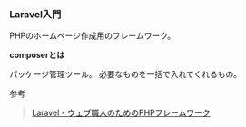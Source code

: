 ### Laravel入門

PHPのホームページ作成用のフレームワーク。

__composerとは__

パッケージ管理ツール。
必要なものを一括で入れてくれるもの。


参考
>[Laravel - ウェブ職人のためのPHPフレームワーク](http://laravel.jp/)